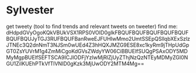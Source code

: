 # Sylvester
get tweety (tool to find trends and relevant tweets on tweeter)
find me: dHdpdGVyOgoKQkVBUkVSX1RPS0VOID0gIkFBQUFBQUFBQUFBQUFBQUFBQUFBQUJyTGJ3RUFBQUFBanRweEJFUHIwMmo2UmtSSEpQSllqbXExSzlzJTNEc3Q2dnNmT3NJSm0wUEd4Z3hHQXJMZG9ESE8xc1kyRm9jTHpUdGpGT0ZsYUVrM1g4ZmMiCgoKdGVsZWdyYW06CiBBUElfSUQgPSAxODY5MDMyMgpBUElfSEFTSCA9ICJlODFjYzIwMjRlZjUyZThjNzQzNTEyMDMyZGI0NGU1ZiIKUEhPTkVfTlVNID0gKzk3MjUwODY2MTM4Mg==
